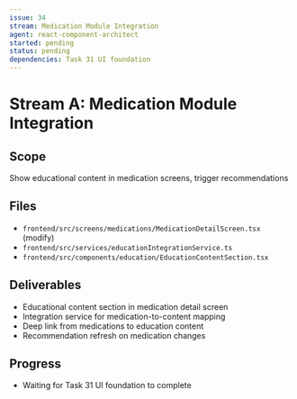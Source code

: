 ```yaml
---
issue: 34
stream: Medication Module Integration
agent: react-component-architect
started: pending
status: pending
dependencies: Task 31 UI foundation
---
```


# Stream A: Medication Module Integration

## Scope
Show educational content in medication screens, trigger recommendations

## Files
- `frontend/src/screens/medications/MedicationDetailScreen.tsx` (modify)
- `frontend/src/services/educationIntegrationService.ts`
- `frontend/src/components/education/EducationContentSection.tsx`

## Deliverables
- Educational content section in medication detail screen
- Integration service for medication-to-content mapping
- Deep link from medications to education content
- Recommendation refresh on medication changes

## Progress
- Waiting for Task 31 UI foundation to complete
